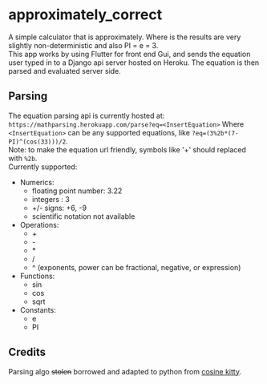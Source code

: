 # approximately_correct
A simple calculator that is approximately. Where is the results are very slightly non-deterministic and also PI = e = 3.  
This app works by using Flutter for front end Gui, and sends the equation user typed in to a Django api server hosted on Heroku. The
equation is then parsed and evaluated server side.

## Parsing
The equation parsing api is currently hosted at: `https://mathparsing.herokuapp.com/parse?eq=<InsertEquation>` Where `<InsertEquation>` can be any supported equations, like `?eq=(3%2b*(7-PI)^(cos(33)))/2`.  
Note: to make the equation url friendly, symbols like '+' should replaced with `%2b`.   
Currently supported:  
* Numerics:
    - floating point number: 3.22
    - integers : 3
    - +/- signs: +6, -9
    - scientific notation not available
* Operations:
    - \+
    - \-
    - \* 
    - /
    - ^ (exponents, power can be fractional, negative, or expression) 
* Functions:
    - sin
    - cos
    - sqrt
* Constants:
    - e
    - PI

## Credits
Parsing algo ~~stolen~~ borrowed and adapted to python from [cosine kitty](https://levelup.gitconnected.com/create-your-own-expression-parser-d1f622077796).